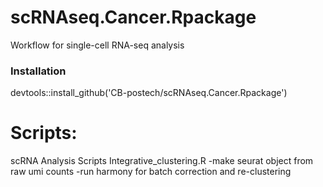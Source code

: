 # scRNAseq.Cancer.Rpackage

Workflow for single-cell RNA-seq analysis 

### Installation
devtools::install_github('CB-postech/scRNAseq.Cancer.Rpackage')


# Scripts:

scRNA Analysis Scripts
Integrative_clustering.R
-make seurat object from raw umi counts 
-run harmony for batch correction and re-clustering

